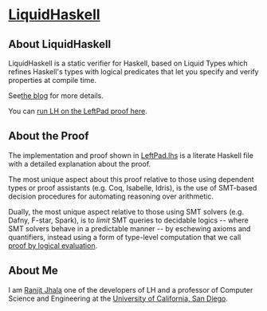 # [LiquidHaskell](https://ucsd-progsys.github.io/liquidhaskell-blog/)

## About LiquidHaskell

LiquidHaskell is a static verifier for Haskell, based on Liquid Types which
refines Haskell's types with logical predicates that let you specify and 
verify properties at compile time. 

See[the blog](https://ucsd-progsys.github.io/liquidhaskell-blog/) for more details.

You can [run LH on the LeftPad proof here](http://goto.ucsd.edu:8090/index.html#?demo=LeftPad.hs).

## About the Proof

The implementation and proof shown in  [LeftPad.lhs](LeftPad.lhs) 
is a literate Haskell file with a detailed explanation about the proof. 

The most unique aspect about this proof relative to those using dependent 
types or proof assistants (e.g. Coq, Isabelle, Idris), is the use of 
SMT-based decision procedures for automating reasoning over arithmetic.

Dually, the most unique aspect relative to those using SMT solvers 
(e.g. Dafny, F-star, Spark), is to _limit_ SMT queries to decidable 
logics -- where SMT solvers behave in a predictable manner --  by 
eschewing axioms and quantifiers, instead using a form of type-level computation 
that we call [proof by logical evaluation](https://arxiv.org/pdf/1711.03842).

## About Me 

I am [Ranjit Jhala](https://twitter.com/RanjitJhala) one of the 
developers of LH and a professor of Computer Science and Engineering 
at the [University of California, San Diego](http://ranjitjhala.github.io/).

